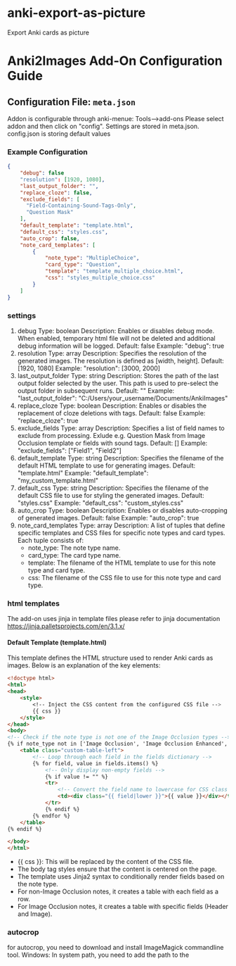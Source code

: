 # anki-export-as-picture
Export Anki cards as picture


# Anki2Images Add-On Configuration Guide

## Configuration File: `meta.json` 

Addon is configurable through anki-menue: Tools-->add-ons
Please select addon and then click on "config".
Settings are stored in meta.json.
config.json is storing default values 

### Example Configuration


```json
{
    "debug": false
    "resolution": [1920, 1080],
    "last_output_folder": "",
    "replace_cloze": false,
    "exclude_fields": [
      "Field-Containing-Sound-Tags-Only",
      "Question Mask"
    ],
    "default_template": "template.html",
    "default_css": "styles.css",
    "auto_crop": false,
    "note_card_templates": [
        {
            "note_type": "MultipleChoice",
            "card_type": "Question",
            "template": "template_multiple_choice.html",
            "css": "styles_multiple_choice.css"
        }
    ]
}
```

### settings
1. debug
Type: boolean
Description: Enables or disables debug mode. When enabled, temporary html file will not be deleted and additional debug information will be logged. 
Default: false
Example: "debug": true
2. resolution
Type: array
Description: Specifies the resolution of the generated images. The resolution is defined as [width, height].
Default: [1920, 1080]
Example: "resolution": [3000, 2000]
3. last_output_folder
Type: string
Description: Stores the path of the last output folder selected by the user. This path is used to pre-select the output folder in subsequent runs.
Default: ""
Example: "last_output_folder": "C:/Users/your_username/Documents/AnkiImages"
4. replace_cloze
Type: boolean
Description: Enables or disables the replacement of cloze deletions with <cloze> tags.
Default: false
Example: "replace_cloze": true
5. exclude_fields
Type: array
Description: Specifies a list of field names to exclude from processing. Exlude e.g. Question Mask from Image Occlusion template or fields with sound tags.
Default: []
Example: "exclude_fields": ["Field1", "Field2"]
6. default_template
Type: string
Description: Specifies the filename of the default HTML template to use for generating images.
Default: "template.html"
Example: "default_template": "my_custom_template.html"
7. default_css
Type: string
Description: Specifies the filename of the default CSS file to use for styling the generated images.
Default: "styles.css"
Example: "default_css": "custom_styles.css"
8. auto_crop
Type: boolean
Description: Enables or disables auto-cropping of generated images.
Default: false
Example: "auto_crop": true
9. note_card_templates
Type: array
Description: A list of tuples that define specific templates and CSS files for specific note types and card types. Each tuple consists of:
   - note_type: The note type name.
   - card_type: The card type name.
   - template: The filename of the HTML template to use for this note type and card type.
   - css: The filename of the CSS file to use for this note type and card type.

### html templates
The add-on uses jinja in template files
please refer to jinja documentation
https://jinja.palletsprojects.com/en/3.1.x/


#### Default Template (template.html)
This template defines the HTML structure used to render Anki cards as images. Below is an explanation of the key elements:
```html
<!doctype html>
<html>
<head>
    <style>
        <!-- Inject the CSS content from the configured CSS file -->
        {{ css }}
    </style>
</head>
<body>
<!-- Check if the note type is not one of the Image Occlusion types -->
{% if note_type not in ['Image Occlusion', 'Image Occlusion Enhanced', 'Image Occlusion Enhanced+'] %}
    <table class="custom-table-left">
        <!-- Loop through each field in the fields dictionary -->
        {% for field, value in fields.items() %}
            <!-- Only display non-empty fields -->
            {% if value != "" %}
            <tr>
                <!-- Convert the field name to lowercase for CSS class and display its value -->
                <td><div class="{{ field|lower }}">{{ value }}</div></td>
            </tr>
            {% endif %}
        {% endfor %}
    </table>
{% endif %}

</body>
</html>
```
- {{ css }}: This will be replaced by the content of the CSS file.
- The body tag styles ensure that the content is centered on the page.
- The template uses Jinja2 syntax to conditionally render fields based on the note type.
- For non-Image Occlusion notes, it creates a table with each field as a row.
- For Image Occlusion notes, it creates a table with specific fields (Header and Image).

### autocrop 
for autocrop, you need to download and install ImageMagick commandline tool.
Windows: In system path, you need to add the path to the 